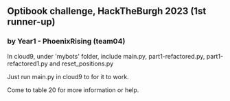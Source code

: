 ## Optibook challenge, HackTheBurgh 2023 (1st runner-up)
### by Year1 - PhoenixRising (team04)

In cloud9, under 'mybots' folder, include main.py, part1-refactored.py, part1-refactored1.py and reset_positions.py

Just run main.py in cloud9 to for it to work.

Come to table 20 for more information or help.
